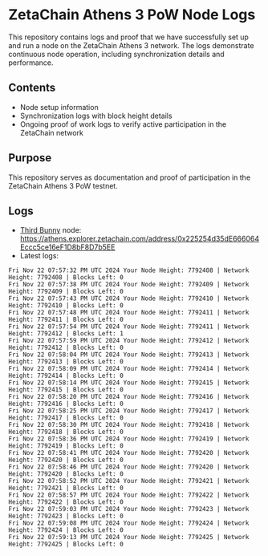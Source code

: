 # ZetaChain Athens 3 PoW Node Logs
This repository contains logs and proof that we have successfully set up and run a node on the ZetaChain Athens 3 network. The logs demonstrate continuous node operation, including synchronization details and performance.

## Contents
- Node setup information
- Synchronization logs with block height details
- Ongoing proof of work logs to verify active participation in the ZetaChain network

## Purpose
This repository serves as documentation and proof of participation in the ZetaChain Athens 3 PoW testnet.

## Logs

- [Third Bunny](https://thirdbunny.xyz/) node: https://athens.explorer.zetachain.com/address/0x225254d35dE666064Eccc5ce16eF1D8bF8D7b5EE
- Latest logs:
```
Fri Nov 22 07:57:32 PM UTC 2024 Your Node Height: 7792408 | Network Height: 7792408 | Blocks Left: 0
Fri Nov 22 07:57:38 PM UTC 2024 Your Node Height: 7792409 | Network Height: 7792409 | Blocks Left: 0
Fri Nov 22 07:57:43 PM UTC 2024 Your Node Height: 7792410 | Network Height: 7792410 | Blocks Left: 0
Fri Nov 22 07:57:48 PM UTC 2024 Your Node Height: 7792411 | Network Height: 7792411 | Blocks Left: 0
Fri Nov 22 07:57:54 PM UTC 2024 Your Node Height: 7792411 | Network Height: 7792412 | Blocks Left: 1
Fri Nov 22 07:57:59 PM UTC 2024 Your Node Height: 7792412 | Network Height: 7792412 | Blocks Left: 0
Fri Nov 22 07:58:04 PM UTC 2024 Your Node Height: 7792413 | Network Height: 7792413 | Blocks Left: 0
Fri Nov 22 07:58:09 PM UTC 2024 Your Node Height: 7792414 | Network Height: 7792414 | Blocks Left: 0
Fri Nov 22 07:58:14 PM UTC 2024 Your Node Height: 7792415 | Network Height: 7792415 | Blocks Left: 0
Fri Nov 22 07:58:20 PM UTC 2024 Your Node Height: 7792416 | Network Height: 7792416 | Blocks Left: 0
Fri Nov 22 07:58:25 PM UTC 2024 Your Node Height: 7792417 | Network Height: 7792417 | Blocks Left: 0
Fri Nov 22 07:58:30 PM UTC 2024 Your Node Height: 7792418 | Network Height: 7792418 | Blocks Left: 0
Fri Nov 22 07:58:36 PM UTC 2024 Your Node Height: 7792419 | Network Height: 7792419 | Blocks Left: 0
Fri Nov 22 07:58:41 PM UTC 2024 Your Node Height: 7792420 | Network Height: 7792420 | Blocks Left: 0
Fri Nov 22 07:58:46 PM UTC 2024 Your Node Height: 7792420 | Network Height: 7792420 | Blocks Left: 0
Fri Nov 22 07:58:52 PM UTC 2024 Your Node Height: 7792421 | Network Height: 7792421 | Blocks Left: 0
Fri Nov 22 07:58:57 PM UTC 2024 Your Node Height: 7792422 | Network Height: 7792422 | Blocks Left: 0
Fri Nov 22 07:59:03 PM UTC 2024 Your Node Height: 7792423 | Network Height: 7792423 | Blocks Left: 0
Fri Nov 22 07:59:08 PM UTC 2024 Your Node Height: 7792424 | Network Height: 7792424 | Blocks Left: 0
Fri Nov 22 07:59:13 PM UTC 2024 Your Node Height: 7792425 | Network Height: 7792425 | Blocks Left: 0
```
